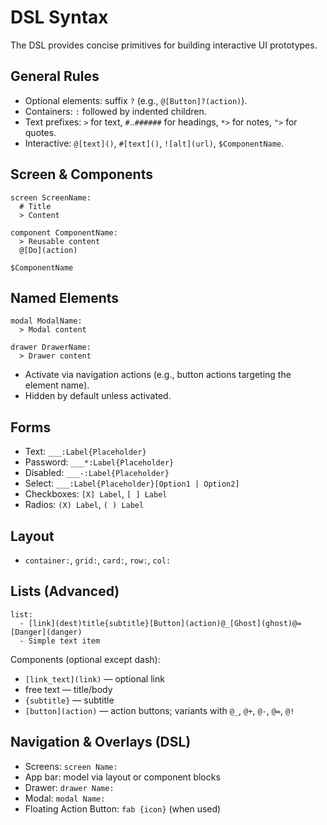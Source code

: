 # DSL Syntax

The DSL provides concise primitives for building interactive UI prototypes.

## General Rules
- Optional elements: suffix `?` (e.g., `@[Button]?(action)`).
- Containers: `:` followed by indented children.
- Text prefixes: `>` for text, `#`..`######` for headings, `*>` for notes, `">` for quotes.
- Interactive: `@[text]()`, `#[text]()`, `![alt](url)`, `$ComponentName`.

## Screen & Components
```
screen ScreenName:
  # Title
  > Content

component ComponentName:
  > Reusable content
  @[Do](action)

$ComponentName
```

## Named Elements
```
modal ModalName:
  > Modal content

drawer DrawerName:
  > Drawer content
```

- Activate via navigation actions (e.g., button actions targeting the element name).
- Hidden by default unless activated.

## Forms
- Text: `___:Label{Placeholder}`
- Password: `___*:Label{Placeholder}`
- Disabled: `___-:Label{Placeholder}`
- Select: `___:Label{Placeholder}[Option1 | Option2]`
- Checkboxes: `[X] Label`, `[ ] Label`
- Radios: `(X) Label`, `( ) Label`

## Layout
- `container:`, `grid:`, `card:`, `row:`, `col:`

## Lists (Advanced)
```
list:
  - [link](dest)title{subtitle}[Button](action)@_[Ghost](ghost)@=[Danger](danger)
  - Simple text item
```
Components (optional except dash):
- `[link_text](link)` — optional link
- free text — title/body
- `{subtitle}` — subtitle
- `[button](action)` — action buttons; variants with `@_`, `@+`, `@-`, `@=`, `@!`

## Navigation & Overlays (DSL)
- Screens: `screen Name:`
- App bar: model via layout or component blocks
- Drawer: `drawer Name:`
- Modal: `modal Name:`
- Floating Action Button: `fab {icon}` (when used)
